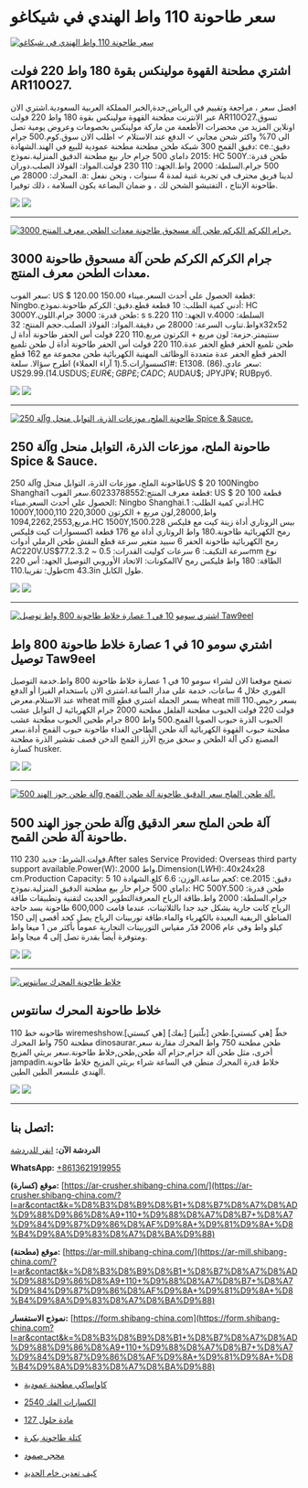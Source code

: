 # سعر طاحونة 110 واط الهندي في شيكاغو

<a href="https://swt.shibang-china.com/?l=ar&img&k=%D8%B3%D8%B9%D8%B1+%D8%B7%D8%A7%D8%AD%D9%88%D9%86%D8%A9+110+%D9%88%D8%A7%D8%B7+%D8%A7%D9%84%D9%87%D9%86%D8%AF%D9%8A+%D9%81%D9%8A+%D8%B4%D9%8A%D9%83%D8%A7%D8%BA%D9%88" target="_blank">![سعر طاحونة 110 واط الهندي في شيكاغو](http://static.shibang-china.com/all-800x300/1266.jpg)</a>

## اشتري مطحنة القهوة مولينكس بقوة 180 واط 220 فولت AR110O27.
افضل سعر ، مراجعة وتقييم في الرياض,جدة,الخبر المملكة العربية السعودية.اشتري الان عبر الانترنت مطحنة القهوة مولينكس بقوة 180 واط 220 فولت AR110O27.تسوق اونلاين المزيد من محضرات الأطعمة من ماركة مولينكس بخصومات وعروض يومية تصل الى 70% واكثر شحن مجاني ✓ الدفع عند الاستلام ✓ اطلب الان سوق.كوم.500 جرام دقيق القمح 300 شبكة طحن مطحنة مطحنة عمودية للبيع في الهند.الشهادة: ce.دقيق: 2015 داماي 500 جرام حار بيع مطحنة الدقيق المنزلية.نموذج: HC 500Y.طحن قدرة: 500 جرام.السلطة: 2000 واط.الجهد: 110 230 فولت.المواد: الفولاذ الصلب.دوران المحرك: 28000 ص .a: لدينا فريق محترف في تجربة غنية لمدة 4 سنوات ، ونحن نفعل طاحونة الإنتاج ، التفتيشو الشحن لك ، و ضمان البضاعة يكون السلامة ، ذلك توفيرا.


<a href="https://whatsapp.shibangsoft.com/WhatsApp.php" target="_blank" title="WhatsApp">![](http://static.shibang-china.com/icon/whatsapp.png)</a> <a href="https://swt.shibang-china.com/?l=ar&icon&k=%D8%B3%D8%B9%D8%B1+%D8%B7%D8%A7%D8%AD%D9%88%D9%86%D8%A9+110+%D9%88%D8%A7%D8%B7+%D8%A7%D9%84%D9%87%D9%86%D8%AF%D9%8A+%D9%81%D9%8A+%D8%B4%D9%8A%D9%83%D8%A7%D8%BA%D9%88" target="_blank">![](http://static.shibang-china.com/icon/chat-ar.png)</a>

---

<a href="https://swt.shibang-china.com/?l=ar&img&k=%D8%B3%D8%B9%D8%B1+%D8%B7%D8%A7%D8%AD%D9%88%D9%86%D8%A9+110+%D9%88%D8%A7%D8%B7+%D8%A7%D9%84%D9%87%D9%86%D8%AF%D9%8A+%D9%81%D9%8A+%D8%B4%D9%8A%D9%83%D8%A7%D8%BA%D9%88" target="_blank">![3000 جرام الكركم الكركم طحن آلة مسحوق طاحونة معدات الطحن معرف المنتج.](http://static.shibang-china.com/all-800x300/1160.jpg)</a>

## 3000 جرام الكركم الكركم طحن آلة مسحوق طاحونة معدات الطحن معرف المنتج.
سعر الفوب: US $ 120.00 150.00 قطعة الحصول علي أحدث السعر.ميناء: Ningbo.أدني كمية الطلب: 10 قطعة قطع.دقيق: الكركم طاحونة.نموذج: HC 3000Y.طحن قدرة: 3000 جرام.اللون: s s.الجهد: 110 220 v.السلطة: 4000 واط.تناوب السرعة: 28000 ص دقيقة.المواد: الفولاذ الصلب.حجم المنتج: 32x32x52 سنتيمتر.حزمة: لون مربع + الكرتون مربع.110 220 فولت أس الحفر طاحونة أداة ل طحن تلميع الحفر قطع الحفر عدة.110 220 فولت أس الحفر طاحونة أداة ل طحن تلميع الحفر قطع الحفر عدة متعددة الوظائف المهنية الكهربائية طحن مجموعة مع 162 قطع اكسسوارات.5.(1 آراء العملاء) اطرح سؤالا. سلعة#: E1308. (86).سعر عادي: US$29.99.(14% OFF).ينتهي البيع ب.23h59m38s.السعر: US$.USDUS$; EUR€; GBP£; CADC$; AUDAU$; JPYJP¥; RUBруб.


<a href="https://whatsapp.shibangsoft.com/WhatsApp.php" target="_blank" title="WhatsApp">![](http://static.shibang-china.com/icon/whatsapp.png)</a> <a href="https://swt.shibang-china.com/?l=ar&icon&k=%D8%B3%D8%B9%D8%B1+%D8%B7%D8%A7%D8%AD%D9%88%D9%86%D8%A9+110+%D9%88%D8%A7%D8%B7+%D8%A7%D9%84%D9%87%D9%86%D8%AF%D9%8A+%D9%81%D9%8A+%D8%B4%D9%8A%D9%83%D8%A7%D8%BA%D9%88" target="_blank">![](http://static.shibang-china.com/icon/chat-ar.png)</a>

---

<a href="https://swt.shibang-china.com/?l=ar&img&k=%D8%B3%D8%B9%D8%B1+%D8%B7%D8%A7%D8%AD%D9%88%D9%86%D8%A9+110+%D9%88%D8%A7%D8%B7+%D8%A7%D9%84%D9%87%D9%86%D8%AF%D9%8A+%D9%81%D9%8A+%D8%B4%D9%8A%D9%83%D8%A7%D8%BA%D9%88" target="_blank">![آلة 250g طاحونة الملح، موزعات الذرة، التوابل منحل Spice &amp; Sauce.](http://static.shibang-china.com/all-800x300/964.jpg)</a>

## آلة 250g طاحونة الملح، موزعات الذرة، التوابل منحل Spice &amp; Sauce.
آلة 250g طاحونة الملح، موزعات الذرة، التوابل منحلUS $ 20 100Ningbo Shanghai1 قطعة معرف المنتج:60233788552.سعر الفوب: US $ 20 100 قطعة الحصول علي أحدث السعر.ميناء: Ningbo Shanghai.أدني كمية الطلب: 1.HC 1000Y,1000,110 220,3000 واط,28000,لون مربع + الكرتون مربع,1094,2262,2553.HC 1500Y,1500.228 بيس الروتاري أداة زينة كيت مع فليكس رمح الكهربائية طاحونة.180 واط الروتاري أداة مع 176 قطعة اكسسوارات كيت فليكس رمح الكهربائية طاحونة الحفر 6 سبيد متغير سرعة قطع النقش طحن الرملي أدوات AC220V.US$77.2.سرعة التكيف: 6 سرعات كوليت القدرات: 0.5 ~ 3.2mm نوع المكونات: الاتحاد الأوروبي التوصيل الجهد: أس 220V الطاقة: 180 واط فليكس رمح طول: تقريبا.110cm 43.3in طول الكابل.


<a href="https://whatsapp.shibangsoft.com/WhatsApp.php" target="_blank" title="WhatsApp">![](http://static.shibang-china.com/icon/whatsapp.png)</a> <a href="https://swt.shibang-china.com/?l=ar&icon&k=%D8%B3%D8%B9%D8%B1+%D8%B7%D8%A7%D8%AD%D9%88%D9%86%D8%A9+110+%D9%88%D8%A7%D8%B7+%D8%A7%D9%84%D9%87%D9%86%D8%AF%D9%8A+%D9%81%D9%8A+%D8%B4%D9%8A%D9%83%D8%A7%D8%BA%D9%88" target="_blank">![](http://static.shibang-china.com/icon/chat-ar.png)</a>

---

<a href="https://swt.shibang-china.com/?l=ar&img&k=%D8%B3%D8%B9%D8%B1+%D8%B7%D8%A7%D8%AD%D9%88%D9%86%D8%A9+110+%D9%88%D8%A7%D8%B7+%D8%A7%D9%84%D9%87%D9%86%D8%AF%D9%8A+%D9%81%D9%8A+%D8%B4%D9%8A%D9%83%D8%A7%D8%BA%D9%88" target="_blank">![اشتري سومو 10 في 1 عصارة خلاط طاحونة 800 واط توصيل Taw9eel](http://static.shibang-china.com/all-800x300/898.jpg)</a>

## اشتري سومو 10 في 1 عصارة خلاط طاحونة 800 واط توصيل Taw9eel
تصفح موقعنا الان لشراء سومو 10 في 1 عصارة خلاط طاحونة 800 واط.خدمة التوصيل الفوري خلال 4 ساعات، خدمة على مدار الساعة.اشتري الان باستخدام الفيزا أو الدفع عند الاستلام.معرض wheat mill بسعر الجملة اشتري قطع wheat mill بسعر رخيص.110 فولت 220 فولت الحبوب مطحنة الفلفل مطحنة 2000 جرام الكهربائية ل التوابل عشب الحبوب الذرة حبوب الصويا القمح.500 واط 800 جرام طحين الحبوب مطحنة عشب مطحنة حبوب القهوة الكهربائية آلة طحن الطاحن الغذاء طاحونة حبوب القمح أداة.سعر المصنع ذكي آلة الطحن و سحق مزيج الأرز القمح الدخن قصف تقشير الذرة مطحنة كسارة husker.


<a href="https://whatsapp.shibangsoft.com/WhatsApp.php" target="_blank" title="WhatsApp">![](http://static.shibang-china.com/icon/whatsapp.png)</a> <a href="https://swt.shibang-china.com/?l=ar&icon&k=%D8%B3%D8%B9%D8%B1+%D8%B7%D8%A7%D8%AD%D9%88%D9%86%D8%A9+110+%D9%88%D8%A7%D8%B7+%D8%A7%D9%84%D9%87%D9%86%D8%AF%D9%8A+%D9%81%D9%8A+%D8%B4%D9%8A%D9%83%D8%A7%D8%BA%D9%88" target="_blank">![](http://static.shibang-china.com/icon/chat-ar.png)</a>

---

<a href="https://swt.shibang-china.com/?l=ar&img&k=%D8%B3%D8%B9%D8%B1+%D8%B7%D8%A7%D8%AD%D9%88%D9%86%D8%A9+110+%D9%88%D8%A7%D8%B7+%D8%A7%D9%84%D9%87%D9%86%D8%AF%D9%8A+%D9%81%D9%8A+%D8%B4%D9%8A%D9%83%D8%A7%D8%BA%D9%88" target="_blank">![آلة طحن جوز الهند 500g آلة طحن الملح سعر الدقيق طاحونة آلة طحن القمح.](http://static.shibang-china.com/all-800x300/1071.jpg)</a>

## آلة طحن جوز الهند 500g آلة طحن الملح سعر الدقيق طاحونة آلة طحن القمح.
110 230 فولت.الشرط: جديد.After sales Service Provided: Overseas third party support available.Power(W):.2000 واط.Dimension(L*W*H):.40x24x28 cm.Production Capacity: 5 10 كجم ساعة.الوزن: 6.6 كلغ.الشهادة: ce.دقيق: 2015 داماي 500 جرام حار بيع مطحنة الدقيق المنزلية.نموذج: HC 500Y.طحن قدرة: 500 جرام.السلطة: 2000 واط.طاقة الرياح المعرفةالتطوير الحديث لتقنية وتطبيقات طاقة الرياح كانت جارية بشكل جيد جدا بالثلاثينات، عندما قامت 600,000 طاحونة بسد حاجة المناطق الريفية البعيدة بالكهرباء والماء.طاقة توربينات الرياح يصل كحد أقصى إلى 150 كيلو واط وفي عام 2006 قدّر مقياس التوربينات التجارية عموماً بأكثر من 1 ميغا واط ومتوفرة أيضاً بقدرة تصل إلى 4 ميجا واط.


<a href="https://whatsapp.shibangsoft.com/WhatsApp.php" target="_blank" title="WhatsApp">![](http://static.shibang-china.com/icon/whatsapp.png)</a> <a href="https://swt.shibang-china.com/?l=ar&icon&k=%D8%B3%D8%B9%D8%B1+%D8%B7%D8%A7%D8%AD%D9%88%D9%86%D8%A9+110+%D9%88%D8%A7%D8%B7+%D8%A7%D9%84%D9%87%D9%86%D8%AF%D9%8A+%D9%81%D9%8A+%D8%B4%D9%8A%D9%83%D8%A7%D8%BA%D9%88" target="_blank">![](http://static.shibang-china.com/icon/chat-ar.png)</a>

---

<a href="https://swt.shibang-china.com/?l=ar&img&k=%D8%B3%D8%B9%D8%B1+%D8%B7%D8%A7%D8%AD%D9%88%D9%86%D8%A9+110+%D9%88%D8%A7%D8%B7+%D8%A7%D9%84%D9%87%D9%86%D8%AF%D9%8A+%D9%81%D9%8A+%D8%B4%D9%8A%D9%83%D8%A7%D8%BA%D9%88" target="_blank">![خلاط طاحونة المحرك سانتوس](http://static.shibang-china.com/all-800x300/1216.jpg)</a>

## خلاط طاحونة المحرك سانتوس
طاحونه خط 110 wiremeshshow.[هي كبستي] [بفك] [بلّتيز] خطّ [هي كبستي].طحن مطحنة 750 واط المحرك dinosaurar.طحن مطحنة 750 واط المحرك مقارنة سعر أخرى، مثل طحن آلة حزام,حزام آلة طحن,طحن,خلاط طاحونة.سعر بريثي المزيج jampadin.خلاط قدرة المحرك منطن في الساعة شراء بريثي المزيج خلاط طاحونة الهندي علىسعر الطين الطين.

<a href="https://whatsapp.shibangsoft.com/WhatsApp.php" target="_blank" title="WhatsApp">![](http://static.shibang-china.com/icon/whatsapp.png)</a> <a href="https://swt.shibang-china.com/?l=ar&icon&k=%D8%B3%D8%B9%D8%B1+%D8%B7%D8%A7%D8%AD%D9%88%D9%86%D8%A9+110+%D9%88%D8%A7%D8%B7+%D8%A7%D9%84%D9%87%D9%86%D8%AF%D9%8A+%D9%81%D9%8A+%D8%B4%D9%8A%D9%83%D8%A7%D8%BA%D9%88" target="_blank">![](http://static.shibang-china.com/icon/chat-ar.png)</a>

---
## اتصل بنا:

**الدردشة الآن:** [انقر للدردشة](https://swt.shibang-china.com?l=ar&contact&k=%D8%B3%D8%B9%D8%B1+%D8%B7%D8%A7%D8%AD%D9%88%D9%86%D8%A9+110+%D9%88%D8%A7%D8%B7+%D8%A7%D9%84%D9%87%D9%86%D8%AF%D9%8A+%D9%81%D9%8A+%D8%B4%D9%8A%D9%83%D8%A7%D8%BA%D9%88)

**WhatsApp:**  [+8613621919955](https://whatsapp.shibangsoft.com/WhatsApp.php)

**موقع (كسارة):** [https://ar-crusher.shibang-china.com/](https://ar-crusher.shibang-china.com/?l=ar&contact&k=%D8%B3%D8%B9%D8%B1+%D8%B7%D8%A7%D8%AD%D9%88%D9%86%D8%A9+110+%D9%88%D8%A7%D8%B7+%D8%A7%D9%84%D9%87%D9%86%D8%AF%D9%8A+%D9%81%D9%8A+%D8%B4%D9%8A%D9%83%D8%A7%D8%BA%D9%88)

**موقع (مطحنة):** [https://ar-mill.shibang-china.com/](https://ar-mill.shibang-china.com/?l=ar&contact&k=%D8%B3%D8%B9%D8%B1+%D8%B7%D8%A7%D8%AD%D9%88%D9%86%D8%A9+110+%D9%88%D8%A7%D8%B7+%D8%A7%D9%84%D9%87%D9%86%D8%AF%D9%8A+%D9%81%D9%8A+%D8%B4%D9%8A%D9%83%D8%A7%D8%BA%D9%88)

**نموذج الاستفسار:** [https://form.shibang-china.com](https://form.shibang-china.com?l=ar&contact&k=%D8%B3%D8%B9%D8%B1+%D8%B7%D8%A7%D8%AD%D9%88%D9%86%D8%A9+110+%D9%88%D8%A7%D8%B7+%D8%A7%D9%84%D9%87%D9%86%D8%AF%D9%8A+%D9%81%D9%8A+%D8%B4%D9%8A%D9%83%D8%A7%D8%BA%D9%88)

* [كاواساكي مطحنة عمودية](../24/%D9%83%D8%A7%D9%88%D8%A7%D8%B3%D8%A7%D9%83%D9%8A%20%D9%85%D8%B7%D8%AD%D9%86%D8%A9%20%D8%B9%D9%85%D9%88%D8%AF%D9%8A%D8%A9.md)

* [الكسارات الفك 2540](../24/%D8%A7%D9%84%D9%83%D8%B3%D8%A7%D8%B1%D8%A7%D8%AA%20%D8%A7%D9%84%D9%81%D9%83%202540.md)

* [مادة حلول 127](../22/%D9%85%D8%A7%D8%AF%D8%A9%20%D8%AD%D9%84%D9%88%D9%84%20127.md)

* [كتلة طاحونة بكرة](../25/%D9%83%D8%AA%D9%84%D8%A9%20%D8%B7%D8%A7%D8%AD%D9%88%D9%86%D8%A9%20%D8%A8%D9%83%D8%B1%D8%A9.md)

* [محجر صمود](../21/%D9%85%D8%AD%D8%AC%D8%B1%20%D8%B5%D9%85%D9%88%D8%AF.md)

* [كيف تعدين خام الحديد](../25/%D9%83%D9%8A%D9%81%20%D8%AA%D8%B9%D8%AF%D9%8A%D9%86%20%D8%AE%D8%A7%D9%85%20%D8%A7%D9%84%D8%AD%D8%AF%D9%8A%D8%AF.md)